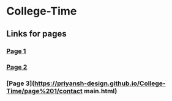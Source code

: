 # College-Time

## Links for pages
### [Page 1](https://priyansh-design.github.io/College-Time/page%201/main%20page.html)
### [Page 2](https://priyansh-design.github.io/College-Time/page%201/main.html)
### [Page 3](https://priyansh-design.github.io/College-Time/page%201/contact main.html)

